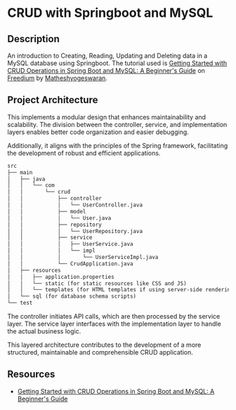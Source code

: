 # CRUD with Springboot and MySQL

## Description
An introduction to Creating, Reading, Updating and Deleting data 
in a MySQL database using Springboot.
The tutorial used is 
[Getting Started with CRUD Operations in Spring Boot and MySQL: A Beginner's Guide](https://freedium.cfd/https://medium.com/linkit-intecs/getting-started-with-crud-operations-in-spring-boot-and-mysql-a-beginners-guide-756fd5b861d0)
on [Freedium](https://freedium.cfd/) by [Matheshyogeswaran](https://medium.com/@matheshyogeswaran).

## Project Architecture

This implements a modular design that enhances maintainability and scalability.
The division between the controller, service, and implementation layers enables 
better code organization and easier debugging. 

Additionally, it aligns with the principles of the Spring framework, 
facilitating the development of robust and efficient applications.

```md
src
├── main
│   ├── java
│   │   └── com
│   │       └── crud
│   │           ├── controller
│   │           │   └── UserController.java
│   │           ├── model
│   │           │   └── User.java
│   │           ├── repository
│   │           │   └── UserRepository.java
│   │           ├── service
│   │           │   ├── UserService.java
│   │           │   └── impl
│   │           │       └── UserServiceImpl.java
│   │           └── CrudApplication.java
│   ├── resources
│   │   ├── application.properties
│   │   └── static (for static resources like CSS and JS)
│   │   └── templates (for HTML templates if using server-side rendering)
│   └── sql (for database schema scripts)
└── test
```

The controller initiates API calls, which are then processed by the service layer. 
The service layer interfaces with the implementation layer to handle the actual business logic. 

This layered architecture contributes to the development of a more structured, maintainable 
and comprehensible CRUD application.

## Resources
- [Getting Started with CRUD Operations in Spring Boot and MySQL: A Beginner's Guide](https://freedium.cfd/https://medium.com/linkit-intecs/getting-started-with-crud-operations-in-spring-boot-and-mysql-a-beginners-guide-756fd5b861d0)